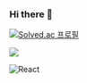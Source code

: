 ### Hi there 👋

<!--
**dwdjjj/dwdjjj** is a ✨ _special_ ✨ repository because its `README.md` (this file) appears on your GitHub profile.

Here are some ideas to get you started:

- 🔭 I’m currently working on ...
- 🌱 I’m currently learning ...
- 👯 I’m looking to collaborate on ...
- 🤔 I’m looking for help with ...
- 💬 Ask me about ...
- 📫 How to reach me: ...
- 😄 Pronouns: ...
- ⚡ Fun fact: ...
-->

[![Solved.ac
프로필](http://mazassumnida.wtf/api/generate_badge?boj=dwdyj0514)](https://solved.ac/dwdyj0514)

<a href="https://opgc.me/#/users/dwdjjj" target="_blank"><img src="https://api.opgc.me/githubs/users/dwdjjj/tag/?theme=basic" /></a>

![React](https://img.shields.io/badge/react-%2320232a.svg?style=for-the-badge&logo=react&logoColor=%2361DAFB)
